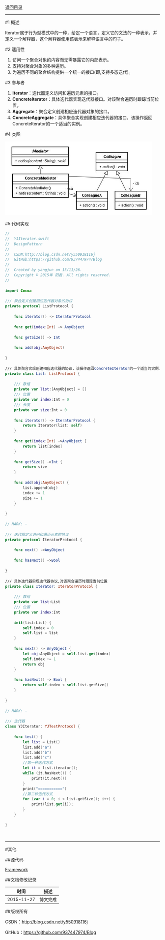 [返回目录](https://github.com/937447974/Blog/blob/master/架构设计/23设计模式之目录.md)

----------

#1 概述

Iterator属于行为型模式中的一种，给定一个语言，定义它的文法的一种表示，并定义一个解释器，这个解释器使用该表示来解释语言中的句子。

#2 适用性

1. 访问一个聚合对象的内容而无需暴露它的内部表示。
2. 支持对聚合对象的多种遍历。
3. 为遍历不同的聚合结构提供一个统一的接口(即,支持多态迭代)。

#3 参与者

1. **Iterator**：迭代器定义访问和遍历元素的接口。
2. **ConcreteIterator**：具体迭代器实现迭代器接口。对该聚合遍历时跟踪当前位置。
3. **Aggregate**：聚合定义创建相应迭代器对象的接口。
4. **ConcreteAggregate**：具体聚合实现创建相应迭代器的接口，该操作返回ConcreteIterator的一个适当的实例。

#4 类图

![DDl-1](https://raw.githubusercontent.com/937447974/Blog/master/Resources/2015112718.png)

#5 代码实现

```swift
//
//  YJIterator.swift
//  DesignPattern
//
//  CSDN:http://blog.csdn.net/y550918116j
//  GitHub:https://github.com/937447974/Blog
//
//  Created by yangjun on 15/11/26.
//  Copyright © 2015年 阳君. All rights reserved.
//

import Cocoa

/// 聚合定义创建相应迭代器对象的协议
private protocol ListProtocol {
    
    func iterator() -> IteratorProtocol
    
    func get(index:Int) -> AnyObject
    
    func getSize() -> Int
    
    func add(obj:AnyObject)
    
}

/// 具体聚合实现创建相应迭代器的协议，该操作返回ConcreteIterator的一个适当的实例.
private class List: ListProtocol {
    
    /// 数组
    private var list:[AnyObject] = []
    /// 位置
    private var index:Int = 0
    /// 长度
    private var size:Int = 0
    
    func iterator() -> IteratorProtocol {
        return Iterator(list: self)
    }
    
    func get(index:Int) ->AnyObject {
        return list[index]
    }
    
    func getSize() ->Int {
        return size
    }
    
    func add(obj:AnyObject) {
        list.append(obj)
        index += 1
        size += 1
    }
    
}

// MARK: - 

/// 迭代器定义访问和遍历元素的协议
private protocol IteratorProtocol {
    
    func next() ->AnyObject

    func hasNext() ->Bool
    
}

/// 具体迭代器实现迭代器协议,对该聚合遍历时跟踪当前位置
private class Iterator: IteratorProtocol {
    
    /// 数组
    private var list:List
    /// 位置
    private var index:Int
    
    init(list:List) {
        self.index = 0
        self.list = list
    }
    
    func next() -> AnyObject {
        let obj:AnyObject = self.list.get(index)
        self.index += 1
        return obj
    }
    
    func hasNext() -> Bool {
        return self.index < self.list.getSize()
    }
    
}

// MARK: - 

/// 迭代器
class YJIterator: YJTestProtocol {

    func test() {
        let list = List()
        list.add("a")
        list.add("b")
        list.add("c")
        //第一种迭代方式
        let it = list.iterator();
        while (it.hasNext()) {
            print(it.next())
        }
        print("===========")
        //第二种迭代方式
        for (var i = 0; i < list.getSize(); i++) {
            print(list.get(i));
        }
    }
    
}
```

&#160;

----------

#其他

##源代码

[Framework](https://github.com/937447974/Framework)

##文档修改记录

| 时间 | 描述 |
| ---- | ---- |
| 2015-11-27 | 博文完成 |

##版权所有

CSDN：http://blog.csdn.net/y550918116j

GitHub：https://github.com/937447974/Blog